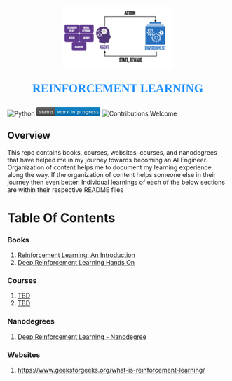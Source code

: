<p align="center"><img width=50% src="images/reinforcement-learning.png"></p>

<p align="center" style="color:DodgerBlue; font-family:cambria; font-variant: normal; font-size:20pt; font-weight:bold; font-weight: 900">REINFORCEMENT LEARNING
</p>

![Python](https://camo.githubusercontent.com/de59e8e9b410aa0b9479b114040c06468ef33cfc/68747470733a2f2f696d672e736869656c64732e696f2f62616467652f707974686f6e2d76332e362b2d626c75652e737667) ![Status](images/status-work-in-progress.png) ![Contributions Welcome](https://camo.githubusercontent.com/72f84692f9f89555c176bb9e0eca9cf08d97fec9/68747470733a2f2f696d672e736869656c64732e696f2f62616467652f636f6e747269627574696f6e732d77656c636f6d652d6f72616e67652e737667)

## **Overview**
This repo contains books, courses, websites, courses, and nanodegrees that have helped me in my journey towards becoming an AI Engineer. Organization of content helps me to document my learning experience along the way. If the organization of content helps someone else in their journey then even better. Individual learnings of each of the below sections are within their respective README files 

# **Table Of Contents**

### **Books**
1. [Reinforcement Learning: An Introduction](https://www.amazon.com/Reinforcement-Learning-Introduction-Adaptive-Computation/dp/0262039249/ref=sr_1_2?dchild=1&keywords=reinforcement+learning&qid=1590717988&sr=8-2)
2. [Deep Reinforcement Learning Hands On](https://www.amazon.com/Deep-Reinforcement-Learning-Hands-Q-networks-ebook/dp/B076H9VQH6/ref=sr_1_6?dchild=1&keywords=reinforcement+learning&qid=1590744665&sr=8-6)

### **Courses**
1. [TBD]()
2. [TBD]()

### **Nanodegrees**
1. [Deep Reinforcement Learning - Nanodegree](https://www.udacity.com/course/deep-reinforcement-learning-nanodegree--nd893)

### **Websites**
1. https://www.geeksforgeeks.org/what-is-reinforcement-learning/